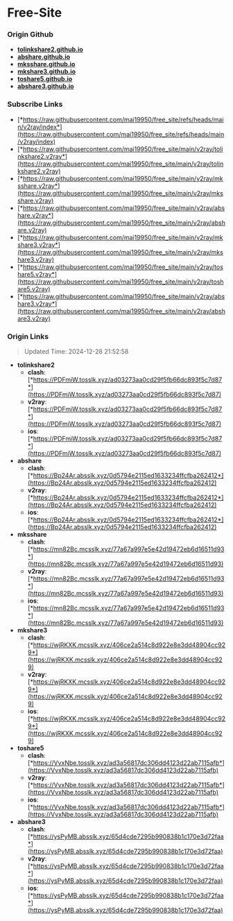 # Free-Site

### Origin Github

- [**tolinkshare2.github.io**](https://github.com/tolinkshare2/tolinkshare2.github.io)
- [**abshare.github.io**](https://github.com/abshare/abshare.github.io)
- [**mksshare.github.io**](https://github.com/mksshare/mksshare.github.io)
- [**mkshare3.github.io**](https://github.com/mkshare3/mkshare3.github.io)
- [**toshare5.github.io**](https://github.com/toshare5/toshare5.github.io)
- [**abshare3.github.io**](https://github.com/abshare3/abshare3.github.io)

### Subscribe Links

- [*https://raw.githubusercontent.com/mai19950/free_site/refs/heads/main/v2ray/index*](https://raw.githubusercontent.com/mai19950/free_site/refs/heads/main/v2ray/index)
- [*https://raw.githubusercontent.com/mai19950/free_site/main/v2ray/tolinkshare2.v2ray*](https://raw.githubusercontent.com/mai19950/free_site/main/v2ray/tolinkshare2.v2ray)
- [*https://raw.githubusercontent.com/mai19950/free_site/main/v2ray/mksshare.v2ray*](https://raw.githubusercontent.com/mai19950/free_site/main/v2ray/mksshare.v2ray)
- [*https://raw.githubusercontent.com/mai19950/free_site/main/v2ray/abshare.v2ray*](https://raw.githubusercontent.com/mai19950/free_site/main/v2ray/abshare.v2ray)
- [*https://raw.githubusercontent.com/mai19950/free_site/main/v2ray/mkshare3.v2ray*](https://raw.githubusercontent.com/mai19950/free_site/main/v2ray/mkshare3.v2ray)
- [*https://raw.githubusercontent.com/mai19950/free_site/main/v2ray/toshare5.v2ray*](https://raw.githubusercontent.com/mai19950/free_site/main/v2ray/toshare5.v2ray)
- [*https://raw.githubusercontent.com/mai19950/free_site/main/v2ray/abshare3.v2ray*](https://raw.githubusercontent.com/mai19950/free_site/main/v2ray/abshare3.v2ray)

### Origin Links

> Updated Time: 2024-12-28 21:52:58

- **tolinkshare2**
  - **clash**: [*https://PDFmiW.tosslk.xyz/ad03273aa0cd29f5fb66dc893f5c7d87*](https://PDFmiW.tosslk.xyz/ad03273aa0cd29f5fb66dc893f5c7d87)
  - **v2ray**: [*https://PDFmiW.tosslk.xyz/ad03273aa0cd29f5fb66dc893f5c7d87*](https://PDFmiW.tosslk.xyz/ad03273aa0cd29f5fb66dc893f5c7d87)
  - **ios**: [*https://PDFmiW.tosslk.xyz/ad03273aa0cd29f5fb66dc893f5c7d87*](https://PDFmiW.tosslk.xyz/ad03273aa0cd29f5fb66dc893f5c7d87)
- **abshare**
  - **clash**: [*https://Bp24Ar.absslk.xyz/0d5794e2115ed1633234ffcfba262412*](https://Bp24Ar.absslk.xyz/0d5794e2115ed1633234ffcfba262412)
  - **v2ray**: [*https://Bp24Ar.absslk.xyz/0d5794e2115ed1633234ffcfba262412*](https://Bp24Ar.absslk.xyz/0d5794e2115ed1633234ffcfba262412)
  - **ios**: [*https://Bp24Ar.absslk.xyz/0d5794e2115ed1633234ffcfba262412*](https://Bp24Ar.absslk.xyz/0d5794e2115ed1633234ffcfba262412)
- **mksshare**
  - **clash**: [*https://mn82Bc.mcsslk.xyz/77a67a997e5e42d19472eb6d16511d93*](https://mn82Bc.mcsslk.xyz/77a67a997e5e42d19472eb6d16511d93)
  - **v2ray**: [*https://mn82Bc.mcsslk.xyz/77a67a997e5e42d19472eb6d16511d93*](https://mn82Bc.mcsslk.xyz/77a67a997e5e42d19472eb6d16511d93)
  - **ios**: [*https://mn82Bc.mcsslk.xyz/77a67a997e5e42d19472eb6d16511d93*](https://mn82Bc.mcsslk.xyz/77a67a997e5e42d19472eb6d16511d93)
- **mkshare3**
  - **clash**: [*https://wjRKXK.mcsslk.xyz/406ce2a514c8d922e8e3dd48904cc929*](https://wjRKXK.mcsslk.xyz/406ce2a514c8d922e8e3dd48904cc929)
  - **v2ray**: [*https://wjRKXK.mcsslk.xyz/406ce2a514c8d922e8e3dd48904cc929*](https://wjRKXK.mcsslk.xyz/406ce2a514c8d922e8e3dd48904cc929)
  - **ios**: [*https://wjRKXK.mcsslk.xyz/406ce2a514c8d922e8e3dd48904cc929*](https://wjRKXK.mcsslk.xyz/406ce2a514c8d922e8e3dd48904cc929)
- **toshare5**
  - **clash**: [*https://VvxNbe.tosslk.xyz/ad3a56817dc306dd4123d22ab7115afb*](https://VvxNbe.tosslk.xyz/ad3a56817dc306dd4123d22ab7115afb)
  - **v2ray**: [*https://VvxNbe.tosslk.xyz/ad3a56817dc306dd4123d22ab7115afb*](https://VvxNbe.tosslk.xyz/ad3a56817dc306dd4123d22ab7115afb)
  - **ios**: [*https://VvxNbe.tosslk.xyz/ad3a56817dc306dd4123d22ab7115afb*](https://VvxNbe.tosslk.xyz/ad3a56817dc306dd4123d22ab7115afb)
- **abshare3**
  - **clash**: [*https://ysPyMB.absslk.xyz/65d4cde7295b990838b1c170e3d72faa*](https://ysPyMB.absslk.xyz/65d4cde7295b990838b1c170e3d72faa)
  - **v2ray**: [*https://ysPyMB.absslk.xyz/65d4cde7295b990838b1c170e3d72faa*](https://ysPyMB.absslk.xyz/65d4cde7295b990838b1c170e3d72faa)
  - **ios**: [*https://ysPyMB.absslk.xyz/65d4cde7295b990838b1c170e3d72faa*](https://ysPyMB.absslk.xyz/65d4cde7295b990838b1c170e3d72faa)
